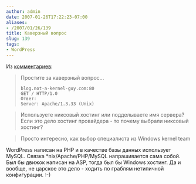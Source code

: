 ```yaml
---
author: admin
date: 2007-01-26T17:22:23-07:00
aliases:
- /2007/01/26/139
title: Каверзный вопрос
slug: 139
tags:
- WordPress
---
```


Из [комментариев](http://blog.not-a-kernel-guy.com/2007/01/24/138#comment-1241):

> Простите за каверзный вопрос...
>
> ```
> blog.not-a-kernel-guy.com:80
> GET / HTTP/1.0
> Ответ:
> Server: Apache/1.3.33 (Unix)
> ```

> Используете никсовый хостинг или подделываете имя сервера? Если это дело хостинг провайдера - то почему выбрали никсовый хостинг?

> Просто интересно, как выбор специалиста из Windows kernel team

WordPress написан на PHP и в качестве базы данных использует MySQL. Cвязка *nix/Apache/PHP/MySQL напрашивается сама собой. Был бы движок написан на ASP, тогда был бы Windows хостинг. Да и вообще, не царское это дело - ходить по граблям нетипичной конфигурации. :-)
